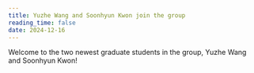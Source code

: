 ```yaml
---
title: Yuzhe Wang and Soonhyun Kwon join the group
reading_time: false
date: 2024-12-16
---
```

Welcome to the two newest graduate students in the group, Yuzhe Wang and Soonhyun Kwon!

<!--more-->
